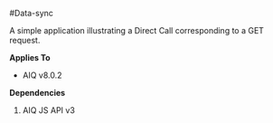 #Data-sync

A simple application illustrating a Direct Call corresponding to a GET request.

**Applies To**

* AIQ v8.0.2

**Dependencies**

1. AIQ JS API v3

